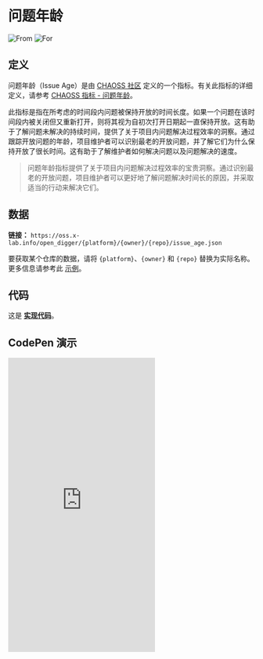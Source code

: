 # 问题年龄

![From](https://img.shields.io/badge/来自-CHAOSS-blue) ![For](https://img.shields.io/badge/用于-仓库-blue)

## 定义

问题年龄（Issue Age）是由 [CHAOSS 社区](https://chaoss.community) 定义的一个指标。有关此指标的详细定义，请参考 [CHAOSS 指标 - 问题年龄](https://chaoss.community/zh-CN/kb/metric-issue-age)。

此指标是指在所考虑的时间段内问题被保持开放的时间长度。如果一个问题在该时间段内被关闭但又重新打开，则将其视为自初次打开日期起一直保持开放。这有助于了解问题未解决的持续时间，提供了关于项目内问题解决过程效率的洞察。通过跟踪开放问题的年龄，项目维护者可以识别最老的开放问题，并了解它们为什么保持开放了很长时间。这有助于了解维护者如何解决问题以及问题解决的速度。

> 问题年龄指标提供了关于项目内问题解决过程效率的宝贵洞察。通过识别最老的开放问题，项目维护者可以更好地了解问题解决时间长的原因，并采取适当的行动来解决它们。

## 数据

**链接：** `https://oss.x-lab.info/open_digger/{platform}/{owner}/{repo}/issue_age.json`

要获取某个仓库的数据，请将 `{platform}`、`{owner}` 和 `{repo}` 替换为实际名称。更多信息请参考此 [示例](https://oss.x-lab.info/open_digger/github/X-lab2017/open-digger/issue_age.json)。

## 代码

这是 [**实现代码**](https://github.com/X-lab2017/open-digger/blob/master/src/metrics/chaoss.ts#L426)。

## CodePen 演示

<iframe height="600" scrolling="no" title="OpenDigger - [CHAOSS] Time Duration Related Metrics" src="https://codepen.io/frank-zsy/embed/VwBqwaP?type=issue_age&default-tab=js%2Cresult&editable=true" frameborder="no" loading="lazy" allowtransparency="true" allowfullscreen="true">
  See the Pen <a href="https://codepen.io/frank-zsy/pen/VwBqwaP?type=issue_age">
  OpenDigger - [CHAOSS] Time Duration Related Metrics</a> by Frank Zhao (<a href="https://codepen.io/frank-zsy">@frank-zsy</a>)
  on <a href="https://codepen.io">CodePen</a>.
</iframe>
